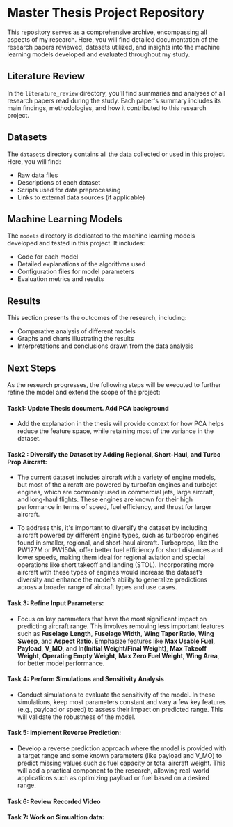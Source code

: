 # Master Thesis Project Repository

This repository serves as a comprehensive archive, encompassing all aspects of my research. Here, you will find detailed documentation of the research papers reviewed, datasets utilized, and insights into the machine learning models developed and evaluated throughout my study.


## Literature Review

In the `literature_review` directory, you'll find summaries and analyses of all research papers read during the study. Each paper's summary includes its main findings, methodologies, and how it contributed to this research project.

## Datasets

The `datasets` directory contains all the data collected or used in this project. Here, you will find:

- Raw data files
- Descriptions of each dataset
- Scripts used for data preprocessing
- Links to external data sources (if applicable)

## Machine Learning Models

The `models` directory is dedicated to the machine learning models developed and tested in this project. It includes:

- Code for each model
- Detailed explanations of the algorithms used
- Configuration files for model parameters
- Evaluation metrics and results

## Results

This section presents the outcomes of the research, including:

- Comparative analysis of different models
- Graphs and charts illustrating the results
- Interpretations and conclusions drawn from the data analysis


## Next Steps
As the research progresses, the following steps will be executed to further refine the model and extend the scope of the project:

#### Task1: Update Thesis document. Add PCA background
- Add the explanation in the thesis will provide context for how PCA helps reduce the feature space, while retaining most of the variance in the dataset. 


#### Task2 : Diversify the Dataset by Adding Regional, Short-Haul, and Turbo Prop Aircraft:
- The current dataset includes aircraft with a variety of engine models, but most of the aircraft are powered by turbofan engines and turbojet engines, which are commonly used in commercial jets, large aircraft, and long-haul flights. These engines are known for their high performance in terms of speed, fuel efficiency, and thrust for larger aircraft.

- To address this, it's important to diversify the dataset by including aircraft powered by different engine types, such as turboprop engines found in smaller, regional, and short-haul aircraft. Turboprops, like the PW127M or PW150A, offer better fuel efficiency for short distances and lower speeds, making them ideal for regional aviation and special operations like short takeoff and landing (STOL). Incorporating more aircraft with these types of engines would increase the dataset’s diversity and enhance the model’s ability to generalize predictions across a broader range of aircraft types and use cases.


#### Task 3: Refine Input Parameters:

- Focus on key parameters that have the most significant impact on predicting aircraft range. This involves removing less important features such as **Fuselage** **Length**, **Fuselage Width**, **Wing Taper Ratio**, **Wing Sweep**, and **Aspect Ratio**.
Emphasize features like **Max Usable Fuel**, **Payload**, **V_MO**, and **ln(Initial Weight/Final Weight)**, **Max Takeoff Weight**, **Operating Empty Weight**, **Max Zero Fuel Weight**, **Wing Area**, for better model performance.


#### Task 4: Perform Simulations and Sensitivity Analysis
- Conduct simulations to evaluate the sensitivity of the model. In these simulations, keep most parameters constant and vary a few key features (e.g., payload or speed) to assess their impact on predicted range. This will validate the robustness of the model.


#### Task 5:  Implement Reverse Prediction:

- Develop a reverse prediction approach where the model is provided with a target range and some known parameters (like payload and V_MO) to predict missing values such as fuel capacity or total aircraft weight.
This will add a practical component to the research, allowing real-world applications such as optimizing payload or fuel based on a desired range.


#### Task 6: Review Recorded Video


#### Task 7: Work on Simualtion data: